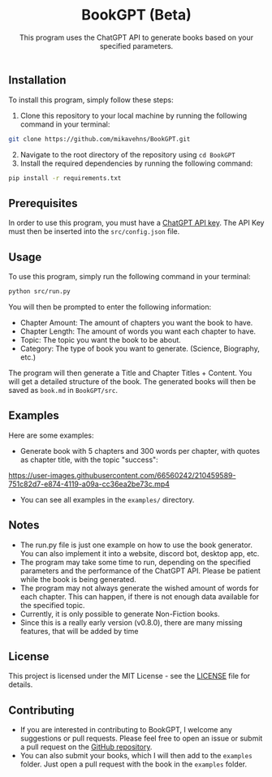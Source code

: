 <h1 align="center">BookGPT (Beta)</h1>
<p align="center">This program uses the ChatGPT API to generate books based on your specified parameters.
<br><br>
</p>


## Installation
To install this program, simply follow these steps:
1. Clone this repository to your local machine by running the following command in your terminal:
```bash
git clone https://github.com/mikavehns/BookGPT.git
```
2. Navigate to the root directory of the repository using `cd BookGPT`
3. Install the required dependencies by running the following command:
```bash
pip install -r requirements.txt
```


## Prerequisites
In order to use this program, you must have a [ChatGPT API key](https://beta.openai.com/account/api-keys). The API Key must then be inserted into the `src/config.json` file.


## Usage
To use this program, simply run the following command in your terminal:
```bash
python src/run.py
```
You will then be prompted to enter the following information:
- Chapter Amount: The amount of chapters you want the book to have.
- Chapter Length: The amount of words you want each chapter to have.
- Topic: The topic you want the book to be about.
- Category: The type of book you want to generate. (Science, Biography, etc.)

The program will then generate a Title and Chapter Titles + Content. You will get a detailed structure of the book.
The generated books will then be saved as `book.md` in `BookGPT/src`.


## Examples
Here are some examples:
- Generate book with 5 chapters and 300 words per chapter, with quotes as chapter title, with the topic "success":

https://user-images.githubusercontent.com/66560242/210459589-751c82d7-e874-4119-a09a-cc36ea2be73c.mp4

- You can see all examples in the `examples/` directory.


## Notes
- The run.py file is just one example on how to use the book generator. You can also implement it into a website, discord bot, desktop app, etc.
- The program may take some time to run, depending on the specified parameters and the performance of the ChatGPT API. Please be patient while the book is being generated.
- The program may not always generate the wished amount of words for each chapter. This can happen, if there is not enough data available for the specified topic.
- Currently, it is only possible to generate Non-Fiction books.
- Since this is a really early version (v0.8.0), there are many missing features, that will be added by time


## License
This project is licensed under the MIT License - see the [LICENSE](LICENSE) file for details.


## Contributing
- If you are interested in contributing to BookGPT, I welcome any suggestions or pull requests. Please feel free to open an issue or submit a pull request on the [GitHub repository](https://github.com/mikavehns/BookGPT).
- You can also submit your books, which I will then add to the `examples` folder. Just open a pull request with the book in the `examples` folder.

